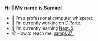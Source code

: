 ### Hi 👋 My name is Samuel

- 🪈 I'm a professional computer whisperer.
- 🔭 I’m currently working on [D'Parte](https://dparte.pe/).
- 🌱 I’m currently learning [NestJS](https://nestjs.com/).
- 📫 How to reach me: [samp027_](https://twitter.com/samp027_)



